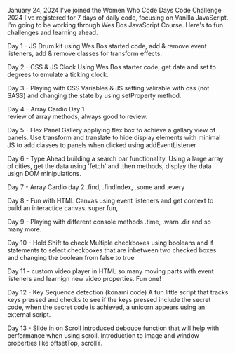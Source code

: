 January 24, 2024
I've joined the Women Who Code Days Code Challenge 2024
I've registered for 7 days of daily code, focusing on Vanilla JavaScript. I'm going to be working through Wes Bos JavaScript Course. Here's to fun challenges and learning ahead. 

Day 1 - JS Drum kit
    using Wes Bos started code, add & remove event listeners, add & remove classes for transform effects.


Day 2 - CSS & JS Clock
    Using Wes Bos starter code, get date and set to degrees to emulate a ticking clock. 
    
Day 3 - Playing with CSS Variables & JS
    setting valirable with css (not SASS) and changing the state by using setProperty method.

Day 4 - Array Cardio Day 1    
    review of array methods, always good to review. 

Day 5 - Flex Panel Gallery
    appliying flex box to achieve a gallary view of panels. Use transform and translate to hide display elements with minimal JS to add classes to panels when clicked using addEventListener

 Day 6 - Type Ahead
    building a search bar functionality. Using a large array of cities, get the data using 'fetch' and .then methods, display the data usign DOM minipulations.       


Day 7 - Array Cardio day 2
    .find, .findIndex, .some and .every

Day 8 - Fun with HTML Canvas
    using event listeners and get context to build an interactice canvas. super fun,

Day 9 - Playing with different console methods
    .time, .warn .dir and so many more. 

Day 10 - Hold Shift to check Multiple checkboxes
    using booleans and if statements to select checkboxes that are inbetween two checked boxes and changing the boolean from false to true

Day 11 - custom video player in HTML
so many moving parts with event listeners and learnign new video properties. Fun one! 

Day 12 - Key Sequence detection (konami code)
 A fun little script that tracks keys pressed and checks to see if the keys pressed include the secret code, when the secret code is achieved, a unicorn appears using an external script. 

 Day 13 - Slide in on Scroll
    introduced debouce function that will help with performance when using scroll. Introduction to image and window properties like offsetTop, scrollY. 


